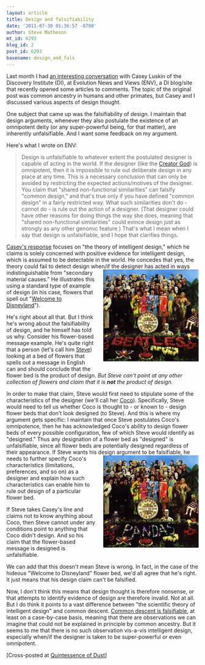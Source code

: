 ```yaml
---
layout: article
title: Design and falsifiability
date: '2011-07-30 01:36:57 -0700'
author: Steve Matheson
mt_id: 6293
blog_id: 2
post_id: 6293
basename: design_and_fals
---
```

Last month I had [an interesting conversation](http://www.evolutionnews.org/2011/06/following_the_evidence_where_i047161.html) with Casey Luskin of the Discovery Institute (DI), at Evolution News and Views (ENV), a DI blog/site that recently opened some articles to comments. The topic of the original post was common ancestry in humans and other primates, but Casey and I discussed various aspects of design thought.

One subject that came up was the falsifiability of design. I maintain that design arguments, whenever they also postulate the existence of an omnipotent deity (or any super-powerful being, for that matter), are inherently unfalsifiable. And I want some feedback on my argument.

Here's what I wrote on ENV:


> Design is unfalsifiable to whatever extent the postulated designer is capable of acting in the world. If the designer (like the [Creator God](http://www.crcna.org/pages/nicene_creed.cfm)) is omnipotent, then it is impossible to rule out deliberate design in any place at any time. This is a necessary conclusion that can only be avoided by restricting the expected actions/motives of the designer. You claim that "shared non-functional similarities" can falsify "common design," and that's true only if you have defined "common design" in a fairly restricted way. What such similarities don't do - cannot do - is rule out the action of a designer. (That designer could have other reasons for doing things the way she does, meaning that "shared non-functional similarities" could evince design just as strongly as any other genomic feature.) That's what I mean when I say that design is unfalsifiable, and I hope that clarifies things.


[Casey's response](http://www.evolutionnews.org/2011/06/following_the_evidence_where_i047161.html#comment-9400011) focuses on "the theory of intelligent design," which he claims is solely concerned with positive evidence for intelligent design, which is assumed to be detectable in the world. He concedes that yes, the theory could fail to detect design when/if the designer has acted in ways indistinguishable from [<img src="/uploads/2011/sgt-pepper smaller-thumb-250x241-894.jpg" alt="sgt-pepper smaller.jpg" width="250" height="241" style="float: right; margin: 0 0 20px 20px;" class="mt-image-right" />](http://pandasthumb.org/sgt-pepper%20smaller.jpg)"secondary material causes." He illustrates this using a standard type of example of design (in his case, flowers that spell out "[Welcome to Disneyland](http://en.wikipedia.org/wiki/Welcome_to_the_Jungle)").

He's right about all that. But I think he's wrong about the falsifiability of design, and he himself has told us why. Consider his flower-based message example. He's quite right that a person (let's call him [Steve](http://prof.stevesteve.org/)) looking at a bed of flowers that spells out a message in English can and should conclude that the flower bed is the product of design. _But Steve can't point at any other collection of flowers and claim that it is **not** the product of design._

In order to make that claim, Steve would first need to stipulate some of the characteristics of the designer (we'll call her [Coco](http://en.wikipedia.org/wiki/Coco_Chanel)). Specifically, Steve would need to tell us whether Coco is thought to - or known to - design flower beds that don't look designed (to Steve). And this is where my argument gets specific: I maintain that once Steve postulates Coco's omnipotence, then he has acknowledged Coco's ability to design flower beds of every possible configuration, few of which Steve would identify as "designed." Thus any designation of a flower bed as "designed" is unfalsifiable, since all flower beds are potentially designed regardless of their appearance. If Steve wants his [<img src="/uploads/2011/sgt-pepper PANDAS-thumb-250x242-892.jpg" alt="sgt-pepper PANDAS.jpg" width="250" height="242" style="float: right; margin: 0 0 20px 20px;" class="mt-image-right" />](http://pandasthumb.org/sgt-pepper%20PANDAS.jpg)design argument to be falsifiable, he needs to further specify Coco's characteristics (limitations, preferences, and so on) as a designer and explain how such characteristics can enable him to rule out design of a particular flower bed.

If Steve takes Casey's line and claims not to know anything about Coco, then Steve cannot under any conditions point to anything that Coco didn't design. And so his claim that the flower-based message is designed is unfalsifiable.

We can add that this doesn't mean Steve is wrong. In fact, in the case of the hideous "Welcome to Disneyland" flower bed, we'd all agree that he's right. It just means that his design claim can't be falsified.

Now, I don't think this means that design thought is therefore nonsense, or that attempts to identify evidence of design are therefore invalid. Not at all. But I do think it points to a vast difference between "the scientific theory of intelligent design" and common descent. [Common descent is falsifiable](http://www.talkorigins.org/faqs/comdesc/), at least on a case-by-case basis, meaning that there are observations we can imagine that could not be explained in principle by common ancestry. But it seems to me that there is no such observation vis-a-vis intelligent design, especially when/if the designer is taken to be super-powerful or even omnipotent.

\[Cross-posted at [Quintessence of Dust](http://sfmatheson.blogspot.com/2011/07/design-and-falsifiability.html)\]
